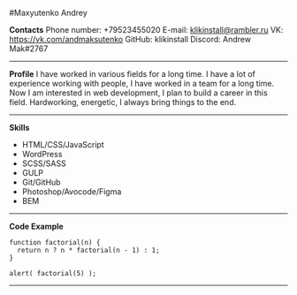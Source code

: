 #Maxyutenko Andrey


__Contacts__
Phone number: +79523455020
E-mail: klikinstall@rambler.ru
VK: https://vk.com/andmaksutenko
GitHub: klikinstall
Discord: Andrew Mak#2767
***

__Profile__
I have worked in various fields for a long time. I have a lot of experience working with people, I have worked in a team for a long time. Now I am interested in web development, I plan to build a career in this field. Hardworking, energetic, I always bring things to the end.
***

__Skills__
- HTML/CSS/JavaScript
- WordPress
- SCSS/SASS
- GULP
- Git/GitHub
- Photoshop/Avocode/Figma
- BEM
***

__Code Example__
```
function factorial(n) {
  return n ? n * factorial(n - 1) : 1;
}

alert( factorial(5) );
```
***
